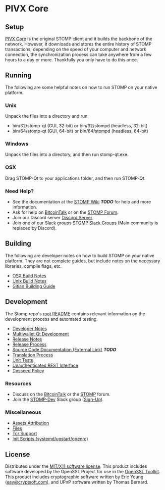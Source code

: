 PIVX Core
=====================

Setup
---------------------
[PIVX Core](http://stomp.org/wallet) is the original STOMP client and it builds the backbone of the network. However, it downloads and stores the entire history of STOMP transactions; depending on the speed of your computer and network connection, the synchronization process can take anywhere from a few hours to a day or more. Thankfully you only have to do this once.

Running
---------------------
The following are some helpful notes on how to run STOMP on your native platform.

### Unix

Unpack the files into a directory and run:

- bin/32/stomp-qt (GUI, 32-bit) or bin/32/stompd (headless, 32-bit)
- bin/64/stomp-qt (GUI, 64-bit) or bin/64/stompd (headless, 64-bit)

### Windows

Unpack the files into a directory, and then run stomp-qt.exe.

### OSX

Drag STOMP-Qt to your applications folder, and then run STOMP-Qt.

### Need Help?

* See the documentation at the [STOMP Wiki](https://en.bitcoin.it/wiki/Main_Page) ***TODO***
for help and more information.
* Ask for help on [BitcoinTalk](https://bitcointalk.org/index.php?topic=1262920.0) or on the [STOMP Forum](http://forum.stomp.org/).
* Join our Discord server [Discord Server](https://discord.stomp.org)
* Join one of our Slack groups [STOMP Slack Groups](https://stomp.org/slack-logins/) (Main community is replaced by Discord).

Building
---------------------
The following are developer notes on how to build STOMP on your native platform. They are not complete guides, but include notes on the necessary libraries, compile flags, etc.

- [OSX Build Notes](build-osx.md)
- [Unix Build Notes](build-unix.md)
- [Gitian Building Guide](gitian-building.md)

Development
---------------------
The Stomp repo's [root README](https://github.com/StompStream/STOMP/blob/master/README.md) contains relevant information on the development process and automated testing.

- [Developer Notes](developer-notes.md)
- [Multiwallet Qt Development](multiwallet-qt.md)
- [Release Notes](release-notes.md)
- [Release Process](release-process.md)
- [Source Code Documentation (External Link)](https://dev.visucore.com/bitcoin/doxygen/) ***TODO***
- [Translation Process](translation_process.md)
- [Unit Tests](unit-tests.md)
- [Unauthenticated REST Interface](REST-interface.md)
- [Dnsseed Policy](dnsseed-policy.md)

### Resources

* Discuss on the [BitcoinTalk](https://bitcointalk.org/index.php?topic=1262920.0) or the [STOMP](http://forum.stomp.org/) forum.
* Join the [STOMP-Dev](https://stomp-dev.slack.com/) Slack group ([Sign-Up](https://stomp-dev.herokuapp.com/)).

### Miscellaneous
- [Assets Attribution](assets-attribution.md)
- [Files](files.md)
- [Tor Support](tor.md)
- [Init Scripts (systemd/upstart/openrc)](init.md)

License
---------------------
Distributed under the [MIT/X11 software license](http://www.opensource.org/licenses/mit-license.php).
This product includes software developed by the OpenSSL Project for use in the [OpenSSL Toolkit](https://www.openssl.org/). This product includes
cryptographic software written by Eric Young ([eay@cryptsoft.com](mailto:eay@cryptsoft.com)), and UPnP software written by Thomas Bernard.
